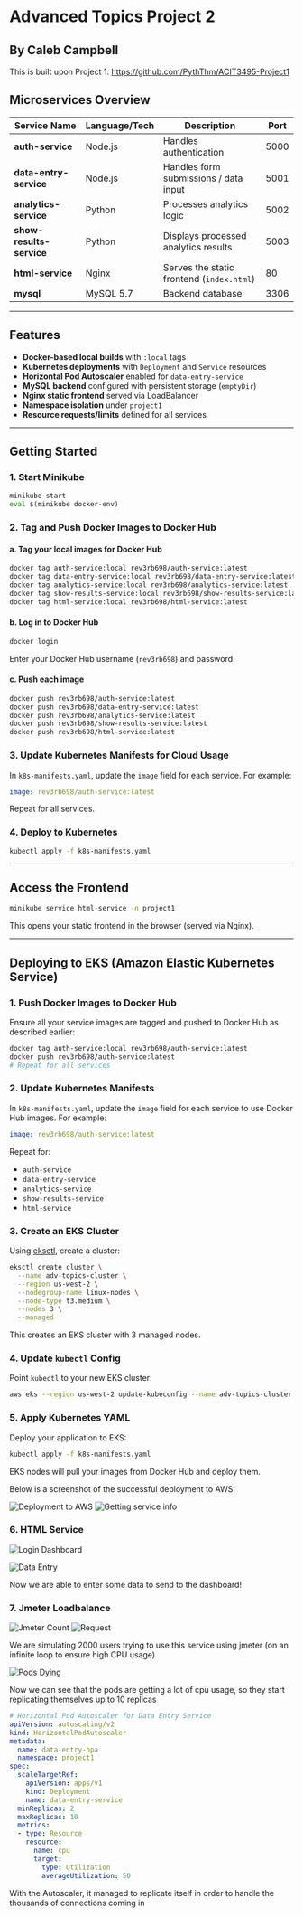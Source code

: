 # Advanced Topics Project 2
## By Caleb Campbell

This is built upon Project 1:
https://github.com/PythThm/ACIT3495-Project1

## Microservices Overview

| Service Name         | Language/Tech | Description                          | Port |
|----------------------|----------------|--------------------------------------|------|
| **auth-service**     | Node.js        | Handles authentication               | 5000 |
| **data-entry-service** | Node.js      | Handles form submissions / data input| 5001 |
| **analytics-service** | Python        | Processes analytics logic            | 5002 |
| **show-results-service** | Python    | Displays processed analytics results | 5003 |
| **html-service**     | Nginx          | Serves the static frontend (`index.html`) | 80 |
| **mysql**            | MySQL 5.7      | Backend database                     | 3306 |

---

## Features

- **Docker-based local builds** with `:local` tags
- **Kubernetes deployments** with `Deployment` and `Service` resources
- **Horizontal Pod Autoscaler** enabled for `data-entry-service`
- **MySQL backend** configured with persistent storage (`emptyDir`)
- **Nginx static frontend** served via LoadBalancer
- **Namespace isolation** under `project1`
- **Resource requests/limits** defined for all services

---

## Getting Started

### 1. Start Minikube
```bash
minikube start
eval $(minikube docker-env)
```

### 2. Tag and Push Docker Images to Docker Hub

#### a. Tag your local images for Docker Hub
```bash
docker tag auth-service:local rev3rb698/auth-service:latest
docker tag data-entry-service:local rev3rb698/data-entry-service:latest
docker tag analytics-service:local rev3rb698/analytics-service:latest
docker tag show-results-service:local rev3rb698/show-results-service:latest
docker tag html-service:local rev3rb698/html-service:latest
```

#### b. Log in to Docker Hub
```bash
docker login
```

Enter your Docker Hub username (`rev3rb698`) and password.

#### c. Push each image
```bash
docker push rev3rb698/auth-service:latest
docker push rev3rb698/data-entry-service:latest
docker push rev3rb698/analytics-service:latest
docker push rev3rb698/show-results-service:latest
docker push rev3rb698/html-service:latest
```

### 3. Update Kubernetes Manifests for Cloud Usage

In `k8s-manifests.yaml`, update the `image` field for each service. For example:

```yaml
image: rev3rb698/auth-service:latest
```

Repeat for all services.

### 4. Deploy to Kubernetes
```bash
kubectl apply -f k8s-manifests.yaml
```

---

## Access the Frontend

```bash
minikube service html-service -n project1
```

This opens your static frontend in the browser (served via Nginx).

---

## Deploying to EKS (Amazon Elastic Kubernetes Service)

### 1. Push Docker Images to Docker Hub

Ensure all your service images are tagged and pushed to Docker Hub as described earlier:

```bash
docker tag auth-service:local rev3rb698/auth-service:latest
docker push rev3rb698/auth-service:latest
# Repeat for all services
```

### 2. Update Kubernetes Manifests

In `k8s-manifests.yaml`, update the `image` field for each service to use Docker Hub images. For example:

```yaml
image: rev3rb698/auth-service:latest
```

Repeat for:
- `auth-service`
- `data-entry-service`
- `analytics-service`
- `show-results-service`
- `html-service`

### 3. Create an EKS Cluster

Using [eksctl](https://eksctl.io/), create a cluster:

```bash
eksctl create cluster \
  --name adv-topics-cluster \
  --region us-west-2 \
  --nodegroup-name linux-nodes \
  --node-type t3.medium \
  --nodes 3 \
  --managed
```

This creates an EKS cluster with 3 managed nodes.

### 4. Update `kubectl` Config

Point `kubectl` to your new EKS cluster:

```bash
aws eks --region us-west-2 update-kubeconfig --name adv-topics-cluster
```

### 5. Apply Kubernetes YAML

Deploy your application to EKS:

```bash
kubectl apply -f k8s-manifests.yaml
```

EKS nodes will pull your images from Docker Hub and deploy them.


Below is a screenshot of the successful deployment to AWS:

![Deployment to AWS](deploy_to_aws.png)
![Getting service info](get_service_info.png)

### 6. HTML Service

![Login Dashboard](login_screen.png)

![Data Entry](data_entry.png)

Now we are able to enter some data to send to the dashboard!

### 7. Jmeter Loadbalance

![Jmeter Count](jmeter_user_count.png)
![Request](request_to_send.png)

We are simulating 2000 users trying to use this service using jmeter (on an infinite loop to ensure high CPU usage)

![Pods Dying](pods_feeling_heat.png)

Now we can see that the pods are getting a lot of cpu usage, so they start replicating themselves up to 10 replicas

```yaml
# Horizontal Pod Autoscaler for Data Entry Service
apiVersion: autoscaling/v2
kind: HorizontalPodAutoscaler
metadata:
  name: data-entry-hpa
  namespace: project1
spec:
  scaleTargetRef:
    apiVersion: apps/v1
    kind: Deployment
    name: data-entry-service
  minReplicas: 2
  maxReplicas: 10
  metrics:
  - type: Resource
    resource:
      name: cpu
      target:
        type: Utilization
        averageUtilization: 50
```

With the Autoscaler, it managed to replicate itself in order to handle the thousands of connections coming in

